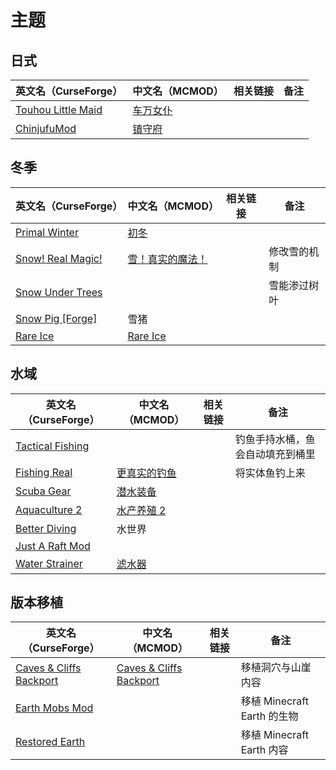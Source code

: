 # 主题

## 日式

| 英文名（CurseForge）                                                                  | 中文名（MCMOD）                                  | 相关链接 | 备注 |
| ------------------------------------------------------------------------------------- | ------------------------------------------------ | -------- | ---- |
| [Touhou Little Maid](https://www.curseforge.com/minecraft/mc-mods/touhou-little-maid) | [车万女仆](https://www.mcmod.cn/class/1796.html) |          |      |
| [ChinjufuMod](https://www.curseforge.com/minecraft/mc-mods/chinjufumod)               | [镇守府](https://www.mcmod.cn/class/1026.html)   |          |      |

## 冬季

| 英文名（CurseForge）                                                              | 中文名（MCMOD）                                          | 相关链接 | 备注         |
| --------------------------------------------------------------------------------- | -------------------------------------------------------- | -------- | ------------ |
| [Primal Winter](https://www.curseforge.com/minecraft/mc-mods/primal-winter)       | [初冬](https://www.mcmod.cn/class/2779.html)             |          |              |
| [Snow! Real Magic!](https://www.curseforge.com/minecraft/mc-mods/snow-real-magic) | [雪！真实的魔法！](https://www.mcmod.cn/class/2106.html) |          | 修改雪的机制 |
| [Snow Under Trees](https://www.curseforge.com/minecraft/mc-mods/snow-under-trees) |                                                          |          | 雪能渗过树叶 |
| [Snow Pig [Forge]](https://www.curseforge.com/minecraft/mc-mods/snow-pig)         | 雪猪                                                     |          |              |
| [Rare Ice](https://www.curseforge.com/minecraft/mc-mods/rare-ice)                 | [Rare Ice](https://www.mcmod.cn/class/3218.html)         |          |              |

## 水域

| 英文名（CurseForge）                                                              | 中文名（MCMOD）                                      | 相关链接 | 备注                             |
| --------------------------------------------------------------------------------- | ---------------------------------------------------- | -------- | -------------------------------- |
| [Tactical Fishing](https://www.curseforge.com/minecraft/mc-mods/tactical-fishing) |                                                      |          | 钓鱼手持水桶，鱼会自动填充到桶里 |
| [Fishing Real](https://www.curseforge.com/minecraft/mc-mods/fishing-real)         | [更真实的钓鱼](https://www.mcmod.cn/class/2883.html) |          | 将实体鱼钓上来                   |
| [Scuba Gear](https://www.curseforge.com/minecraft/mc-mods/scuba-gear)             | [潜水装备](https://www.mcmod.cn/class/3404.html)     |          |                                  |
| [Aquaculture 2](https://www.curseforge.com/minecraft/mc-mods/aquaculture)         | [水产养殖 2](https://www.mcmod.cn/class/281.html)    |          |                                  |
| [Better Diving](https://www.curseforge.com/minecraft/mc-mods/better-diving)       | 水世界                                               |          |                                  |
| [Just A Raft Mod](https://www.curseforge.com/minecraft/mc-mods/just-a-raft-mod)   |                                                      |          |                                  |
| [Water Strainer](https://www.curseforge.com/minecraft/mc-mods/water-strainer)     | [滤水器](https://www.mcmod.cn/class/1512.html)       |          |                                  |

## 版本移植

| 英文名（CurseForge）                                                                              | 中文名（MCMOD）                                                 | 相关链接 | 备注                        |
| ------------------------------------------------------------------------------------------------- | --------------------------------------------------------------- | -------- | --------------------------- |
| [Caves & Cliffs Backport](https://www.curseforge.com/minecraft/mc-mods/caves-and-cliffs-backport) | [Caves & Cliffs Backport](https://www.mcmod.cn/class/4494.html) |          | 移植洞穴与山崖内容          |
| [Earth Mobs Mod](https://www.curseforge.com/minecraft/mc-mods/minecraft-earth-mod)                |                                                                 |          | 移植 Minecraft Earth 的生物 |
| [Restored Earth](https://www.curseforge.com/minecraft/mc-mods/restored-earth)                     |                                                                 |          | 移植 Minecraft Earth 内容   |
